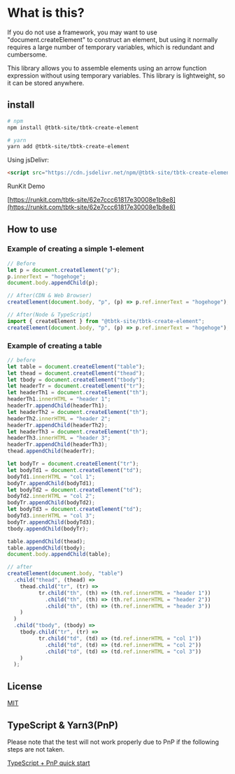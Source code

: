# What is this?

If you do not use a framework, you may want to use "document.createElement" to construct an element, but using it normally requires a large number of temporary variables, which is redundant and cumbersome.

This library allows you to assemble elements using an arrow function expression without using temporary variables. This library  is lightweight, so it can be stored anywhere.

## install

```bash
# npm
npm install @tbtk-site/tbtk-create-element

# yarn
yarn add @tbtk-site/tbtk-create-element
```

Using jsDelivr:

```html
<script src="https://cdn.jsdelivr.net/npm/@tbtk-site/tbtk-create-element/dist/index.min.js"></script>
```

RunKit Demo

[https://runkit.com/tbtk-site/62e7ccc61817e30008e1b8e8](https://runkit.com/tbtk-site/62e7ccc61817e30008e1b8e8)

## How to use

### Example of creating a simple 1-element
```javascript
// Before
let p = document.createElement("p");
p.innerText = "hogehoge";
document.body.appendChild(p);

// After(CDN & Web Browser)
createElement(document.body, "p", (p) => p.ref.innerText = "hogehoge");

// After(Node & TypeScript)
import { createElement } from "@tbtk-site/tbtk-create-element";
createElement(document.body, "p", (p) => p.ref.innerText = "hogehoge");
```

### Example of creating a table
```javascript
// before
let table = document.createElement("table");
let thead = document.createElement("thead");
let tbody = document.createElement("tbody");
let headerTr = document.createElement("tr");
let headerTh1 = document.createElement("th");
headerTh1.innerHTML = "header 1";
headerTr.appendChild(headerTh1);
let headerTh2 = document.createElement("th");
headerTh2.innerHTML = "header 2";
headerTr.appendChild(headerTh2);
let headerTh3 = document.createElement("th");
headerTh3.innerHTML = "header 3";
headerTr.appendChild(headerTh3);
thead.appendChild(headerTr);

let bodyTr = document.createElement("tr");
let bodyTd1 = document.createElement("td");
bodyTd1.innerHTML = "col 1";
bodyTr.appendChild(bodyTd1);
let bodyTd2 = document.createElement("td");
bodyTd2.innerHTML = "col 2";
bodyTr.appendChild(bodyTd2);
let bodyTd3 = document.createElement("td");
bodyTd3.innerHTML = "col 3";
bodyTr.appendChild(bodyTd3);
tbody.appendChild(bodyTr);

table.appendChild(thead);
table.appendChild(tbody);
document.body.appendChild(table);

// after
createElement(document.body, "table")
  .child("thead", (thead) =>
    thead.child("tr", (tr) =>
          tr.child("th", (th) => (th.ref.innerHTML = "header 1"))
            .child("th", (th) => (th.ref.innerHTML = "header 2"))
            .child("th", (th) => (th.ref.innerHTML = "header 3"))
    )
  )
  .child("tbody", (tbody) =>
    tbody.child("tr", (tr) =>
          tr.child("td", (td) => (td.ref.innerHTML = "col 1"))
            .child("td", (td) => (td.ref.innerHTML = "col 2"))
            .child("td", (td) => (td.ref.innerHTML = "col 3"))
    )
  );
```

## License
[MIT](https://choosealicense.com/licenses/mit/)

## TypeScript & Yarn3(PnP)

Please note that the test will not work properly due to PnP if the following steps are not taken.

[TypeScript + PnP quick start](https://yarnpkg.com/getting-started/recipes#typescript--pnp-quick-start)

